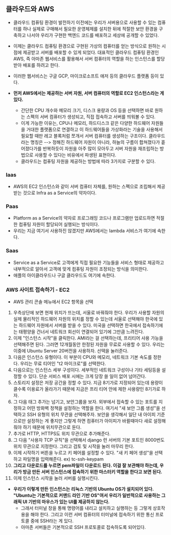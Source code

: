 ## 클라우드와 AWS
- 클라우드 컴퓨팅 환경이 발전하기 이전에는 우리가 서버용으로 사용할 수 있는 컴퓨터를 하나 실제로 구매해서 필요한 운영체제를 설치한 뒤에 적절한 보안 환경을 구축하고 나서야 우리가 구현한 백엔드 코드를 배포하고 세상에 공개할 수 있었다. 
- 이제는 클라우드 컴퓨팅 환경으로 구현된 가상의 컴퓨터를 얻는 방식으로 원하는 시점에 제공받고 서버를 배포할 수 있게 되었다. 대표적인 클라우드 컴퓨팅 환경인 AWS, 즉 아마존 웹서비스를 활용해서 서버 컴퓨터의 역할을 하는 인스턴스를 할당받아 배포를 하려고 한다. 
- 이러한 웹서비스는 구글 GCP, 마이크로소프트 애저 등의 클라우드 플랫폼 등이 있다. 

- **먼저 AWS에서는 제공하는 서버 자원, 서버 컴퓨터의 역할로 EC2 인스턴스라는 게 있다.**
  - 간단한 CPU 개수와 메모리 크기, 디스크 용량과 OS 등을 선택하면 바로 원하는 스펙의 서버 컴퓨터가 생성되고, 직접 접속하고 서버를 띄워볼 수 있다.
  - 이게 가능한 이유는, CPU나 메모리, 하드디스크 같은 다양한 하드웨어 자원들을 거대한 플랫폼으로 연결하고 이 하드웨어들을 가상화라는 기술을 사용해서 필요할 때만 레고 블록처럼 쪼개서 서버 컴퓨터를 생성하는 구조이다. 클라우드라는 명칭은 --> 정해진 하드웨어 자원이 아니라, 하늘의 구름이 합쳐졌다가 흩어졌다가를 반복하듯이 자원을 아주 많이 모아두고 서버 자원을 재조립하는 방법으로 사용할 수 있다는 비유에서 파생된 표현이다. 
  - 클라우드는 컴퓨팅 자원을 제공하는 방법에 따라 3가지로 구분할 수 있다.


### Iaas
- AWS의 EC2 인스턴스와 같이 서버 컴퓨터 자체를, 원하는 스펙으로 조립해서 제공받는 것으로 Infra as a Service의 약자이다. 


### Paas
- Platform as a Service의 약자로 프로그래밍 코드나 프로그램만 업로드하면 적절한 컴퓨팅 자원이 할당되어 실행되는 방식이다.
- 우리는 지금 여기서 사용하진 않겠지만 AWS에서는 lambda 서비스가 여기에 속한다. 


### Saas
- Service as a Service로 고객에게 직접 필요한 기능들을 서비스 형태로 제공하고 내부적으로 알아서 고객에 맞게 컴퓨팅 자원이 조정되는 방식을 의미한다.
- 애플의 아이클라우드나 구글 클라우드도 여기에 속한다. 


### AWS 사이트 접속하기 - EC2
- AWS 관리 콘솔 메뉴에서 EC2 항목을 선택
1) 우측상단에 보면 현재 위치가 뜨는데, 서울로 바꿔줘야 한다. 우리가 사용할 자원의 실제 물리적인 하드웨어 자원의 위치를 정할 수 있는데 서울로 선택해야 한국에 있는 하드웨어 자원에서 서버를 받을 수 있다. 미국을 선택하면 한국에서 접속하기에는 태평양을 건너서 네트워크 회선이 연결되어 있기에 그만큼 느려진다. 
2) 이제 "인스턴스 시작"을 클릭한다. AMI라는 걸 선택하는데, 프리티어 사용 가능을 선택해주면 된다. 그러면 12개월동안 한정된 자원을 무료로 사용할 수 있다. 우리는 이중에 Ubuntu Server 20버전을 사용하자. 선택을 눌러준다. 
3) 다음은 인스턴스 유형이다. 이 부분이 CPU와 메모리, 네트워크 기본 속도를 정한다. 우리는 무료 티어인 "t2 마이크로"를 선택한다. 
4) 다음으로는 인스턴스 세부 구성이다. 세부적인 네트워크 구성이나 기타 세팅등을 설정할 수 있다. 단순 서비스 배포 시에는 크게 당장 쓸 일이 없어 넘어간다.
5) 스토리지 설정은 저장 공간을 정할 수 있다. 지금 8기가로 지정되어 있는데 용량이 클수록 이용료가 올라가기 때문에 지금은 프리 티어 안에 제한 사용량인 8기가로 하자. 
6) 그 다음 태그 추가는 넘기고, 보안그룹을 보자. 외부에서 접속할 수 있는 포트를 지정하고 어떤 방화벽 정책을 설정하는 역할을 한다. 여기서 "새 보안 그룹 생성"을 선택하고 SSH 유형의 위치 무관을 선택해주자. 보안을 생각해서 일단 내 아이피 기준으로만 설정하는 게 좋지만 그렇게 하면 컴퓨터가 아이피가 바뀔때마다 새로 설정해줘야 하기 때문에 위치무관으로 둔다. 
7) 추가로 HTTP, HTTPS도 위치 무관으로 추가해준다. 
8) 그 다음 "사용자 TCP 규칙"을 선택해서 django 런 서버의 기본 포트인 8000번도 위치 무관으로 지정한다. 그리고 검토 및 시작을 눌러 마무리 한다. 
9) 이제 시작하기 버튼을 누르고 키 페어를 설정할 수 있다. "새 키 페어 생성"을 선택하고 파일명을 입력해준다. ex) tc-ssh-keypam 
10) **그리고 다운로드를 누르면 pem파일이 다운로드 된다. 이걸 잘 보관해야 하는데, 우리가 방금 만든 서버 인스턴스에 접속하기 위한 마스터키 역할을 한다고 보면 된다.**
11) 이제 인스턴스 시작을 눌러 서버를 실행시킨다. 

- **우리가 이렇게 만든 인스턴스는 리눅스 기반의 Ubuntu OS가 설치되어 있다. "Ubuntu는 기본적으로 커맨드 라인 기반 OS"여서 우리가 일반적으로 사용하는 그래픽 UI 기반의 마우스가 있는 UI를 제공하지 않는다.** 
  - 그래서 터미널 창을 통해 명령어를 내리고 설치하고 실행하는 등 그렇게 상호작용을 해야 한다. 그리고 이런 서버 컴퓨터의 터미널에 접속하기 위한 통신 프로토콜 중에 SSH라는 게 있다. 
  - 아마존 서버들은 기본적으로 SSH 프로토콜로 접속하도록 되어있다. 

